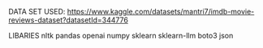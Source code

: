 DATA SET USED:
https://www.kaggle.com/datasets/mantri7/imdb-movie-reviews-dataset?datasetId=344776

LIBARIES
nltk
pandas
openai
numpy
sklearn
sklearn-llm
boto3
json
